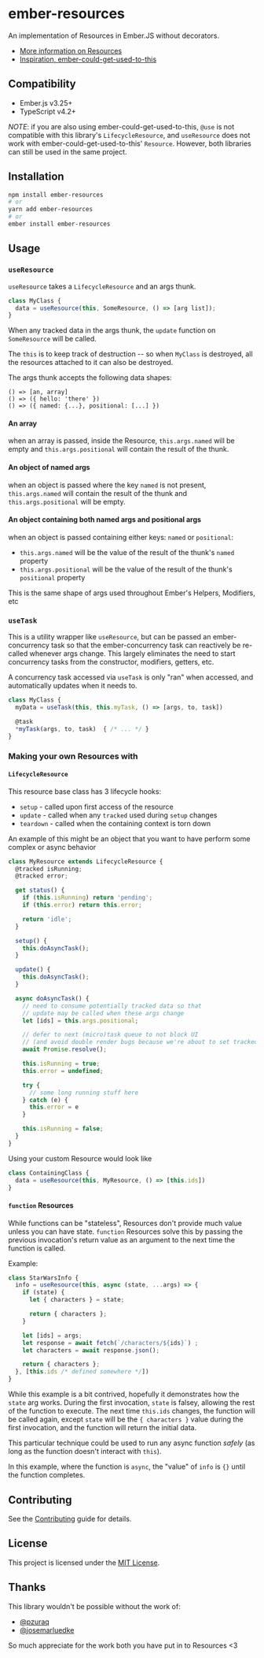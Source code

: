 # ember-resources

An implementation of Resources in Ember.JS without decorators.
 - [More information on Resources](https://www.pzuraq.com/introducing-use/)
 - [Inspiration, ember-could-get-used-to-this](https://github.com/pzuraq/ember-could-get-used-to-this)

## Compatibility

* Ember.js v3.25+
* TypeScript v4.2+

_NOTE_: if you are also using ember-could-get-used-to-this, `@use` is not compatible with
this library's `LifecycleResource`, and `useResource` does not work with ember-could-get-used-to-this' `Resource`.
However, both libraries can still be used in the same project.

## Installation

```bash
npm install ember-resources
# or
yarn add ember-resources
# or
ember install ember-resources
```


## Usage

### `useResource`

`useResource` takes a `LifecycleResource` and an args thunk.

```ts
class MyClass {
  data = useResource(this, SomeResource, () => [arg list]);
}
```

When any tracked data in the args thunk, the `update` function on `SomeResource`
will be called.

The `this` is to keep track of destruction -- so when `MyClass` is destroyed, all the resources attached to it can also be destroyed.

The args thunk accepts the following data shapes:
```
() => [an, array]
() => ({ hello: 'there' })
() => ({ named: {...}, positional: [...] })
```
#### An array

when an array is passed, inside the Resource, `this.args.named` will be empty
and `this.args.positional` will contain the result of the thunk.

#### An object of named args

when an object is passed where the key `named` is not present,
`this.args.named` will contain the result of the thunk and `this.args.positional`
will be empty.

#### An object containing both named args and positional args

when an object is passed containing either keys: `named` or `positional`:
 - `this.args.named` will be the value of the result of the thunk's `named` property
 - `this.args.positional` will be the value of the result of the thunk's `positional` property

This is the same shape of args used throughout Ember's Helpers, Modifiers, etc



### `useTask`

This is a utility wrapper like `useResource`, but can be passed an ember-concurrency task
so that the ember-concurrency task can reactively be re-called whenever args change.
This largely eliminates the need to start concurrency tasks from the constructor, modifiers,
getters, etc.

A concurrency task accessed via `useTask` is only "ran" when accessed, and automatically updates
when it needs to.

```ts
class MyClass {
  myData = useTask(this, this.myTask, () => [args, to, task])

  @task
  *myTask(args, to, task)  { /* ... */ }
}
```

### Making your own Resources with

#### `LifecycleResource`

This resource base class has 3 lifecycle hooks:
 - `setup` - called upon first access of the resource
 - `update` - called when any `tracked` used during `setup` changes
 - `teardown` - called when the containing context is torn down

An example of this might be an object that you want to have perform some
complex or async behavior

```ts
class MyResource extends LifecycleResource {
  @tracked isRunning;
  @tracked error;

  get status() {
    if (this.isRunning) return 'pending';
    if (this.error) return this.error;

    return 'idle';
  }

  setup() {
    this.doAsyncTask();
  }

  update() {
    this.doAsyncTask();
  }

  async doAsyncTask() {
    // need to consume potentially tracked data so that
    // update may be called when these args change
    let [ids] = this.args.positional;

    // defer to next (micro)task queue to not block UI
    // (and avoid double render bugs because we're about to set tracked data)
    await Promise.resolve();

    this.isRunning = true;
    this.error = undefined;

    try {
      // some long running stuff here
    } catch (e) {
      this.error = e
    }

    this.isRunning = false;
  }
}
```

Using your custom Resource would look like
```ts
class ContainingClass {
  data = useResource(this, MyResource, () => [this.ids])
}
```

#### `function` Resources

While functions can be "stateless", Resources don't provide much value unless
you can have state. `function` Resources solve this by passing the previous
invocation's return value as an argument to the next time the function is called.

Example:
```ts
class StarWarsInfo {
  info = useResource(this, async (state, ...args) => {
    if (state) {
      let { characters } = state;

      return { characters };
    }

    let [ids] = args;
    let response = await fetch(`/characters/${ids}`) ;
    let characters = await response.json();

    return { characters };
  }, [this.ids /* defined somewhere */])
}
```

While this example is a bit contrived, hopefully it demonstrates how the `state` arg
works. During the first invocation, `state` is falsey, allowing the rest of the
function to execute. The next time `this.ids` changes, the function will be called
again, except `state` will be the `{ characters }` value during the first invocation,
and the function will return the initial data.

This particular technique could be used to run any async function _safely_ (as long
as the function doesn't interact with `this`).

In this example, where the function is `async`, the "value" of `info` is `{}` until the
function completes.


## Contributing

See the [Contributing](CONTRIBUTING.md) guide for details.


## License

This project is licensed under the [MIT License](LICENSE.md).


## Thanks

This library wouldn't be possible without the work of:
 - [@pzuraq](https://github.com/pzuraq)
 - [@josemarluedke](https://github.com/josemarluedke)

So much appreciate for the work both you have put in to Resources <3

